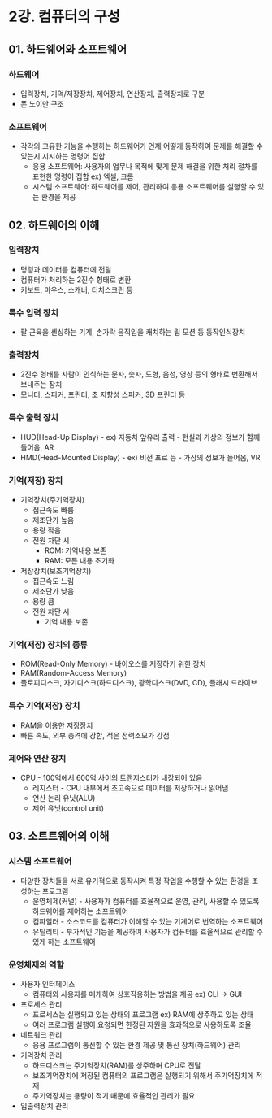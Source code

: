 # 2강. 컴퓨터의 구성

## 01. 하드웨어와 소프트웨어

### 하드웨어

- 입력장치, 기억/저장장치, 제어장치, 연산장치, 출력장치로 구분
- 폰 노이만 구조

### 소프트웨어

- 각각의 고유한 기능을 수행하는 하드웨어가 언제 어떻게 동작하여 문제를 해결할 수 있는지 지시하는 명령어 집합
  - 응용 소프트웨어: 사용자의 업무나 목적에 맞게 문제 해결을 위한 처리 절차를 표현한 명령어 집합 ex) 엑셀, 크롬
  - 시스템 소프트웨어: 하드웨어를 제어, 관리하여 응용 소프트웨어를 실행할 수 있는 환경을 제공

## 02. 하드웨어의 이해

### 입력장치

- 명령과 데이터를 컴퓨터에 전달
- 컴퓨터가 처리하는 2진수 형태로 변환
- 키보드, 마우스, 스캐너, 터치스크린 등

### 특수 입력 장치

- 팔 근육을 센싱하는 기계, 손가락 움직임을 캐치하는 립 모션 등 동작인식장치

### 출력장치

- 2진수 형태를 사람이 인식하는 문자, 숫자, 도형, 음성, 영상 등의 형태로 변환해서 보내주는 장치
- 모니터, 스피커, 프린터, 초 지향성 스피커, 3D 프린터 등

### 특수 출력 장치

- HUD(Head-Up Display) - ex) 자동차 앞유리 출력 - 현실과 가상의 정보가 함께 들어옴, AR
- HMD(Head-Mounted Display) - ex) 비전 프로 등 - 가상의 정보가 들어옴, VR

### 기억(저장) 장치

- 기억장치(주기억장치)
  - 접근속도 빠름
  - 제조단가 높음
  - 용량 작음
  - 전원 차단 시
    - ROM: 기억내용 보존
    - RAM: 모든 내용 초기화
- 저장장치(보조기억장치)
  - 접근속도 느림
  - 제조단가 낮음
  - 용량 큼
  - 전원 차단 시
    - 기억 내용 보존

### 기억(저장) 장치의 종류

- ROM(Read-Only Memory) - 바이오스를 저장하기 위한 장치
- RAM(Random-Access Memory)
- 플로피디스크, 자기디스크(하드디스크), 광학디스크(DVD, CD), 플래시 드라이브

### 특수 기억(저장) 장치

- RAM을 이용한 저장장치
- 빠른 속도, 외부 충격에 강함, 적은 전력소모가 강점

### 제어와 연산 장치

- CPU - 100억에서 600억 사이의 트랜지스터가 내장되어 있음
  - 레지스터 - CPU 내부에서 초고속으로 데이터를 저장하거나 읽어냄
  - 연산 논리 유닛(ALU)
  - 제어 유닛(control unit)

## 03. 소트트웨어의 이해

### 시스템 소프트웨어

- 다양한 장치들을 서로 유기적으로 동작시켜 특정 작업을 수행할 수 있는 환경을 조성하는 프로그램
  - 운영체제(커널) - 사용자가 컴퓨터를 효율적으로 운영, 관리, 사용할 수 있도록 하드웨어를 제어하는 소프트웨어
  - 컴파일러 - 소스코드를 컴퓨터가 이해할 수 있는 기계어로 번역하는 소프트웨어
  - 유틸리티 - 부가적인 기능을 제공하여 사용자가 컴퓨터를 효율적으로 관리할 수 있게 하는 소프트웨어

### 운영체제의 역할

- 사용자 인터페이스
  - 컴퓨터와 사용자를 매개하여 상호작용하는 방법을 제공 ex) CLI → GUI
- 프로세스 관리
  - 프로세스는 실행되고 있는 상태의 프로그램 ex) RAM에 상주하고 있는 상태
  - 여러 프로그램 실행이 요청되면 한정된 자원을 효과적으로 사용하도록 조율
- 네트워크 관리
  - 응용 프로그램이 통신할 수 있는 환경 제공 및 통신 장치(하드웨어) 관리
- 기억장치 관리
  - 하드디스크는 주기억장치(RAM)를 상주하며 CPU로 전달
  - 보조기억장치에 저장된 컴퓨터의 프로그램은 실행되기 위해서 주기억장치에 적재
  - 주기억장치는 용량이 적기 때문에 효율적인 관리가 필요
- 입출력장치 관리
